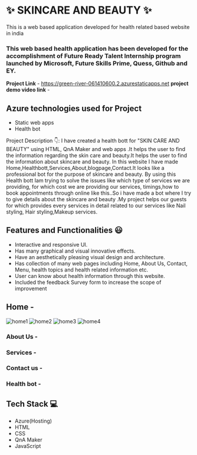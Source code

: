 # ✨  SKINCARE AND BEAUTY ✨

This is a web based application developed for health related based website in india

### This web based health application has been developed for the accomplishment of Future Ready Talent Internship program launched by Microsoft, Future Skills Prime, Quess, Github and EY.


**Project Link** - https://green-river-061410600.2.azurestaticapps.net
**project demo video link** -

## Azure technologies used for Project

- Static web apps
- Health bot

Project Description 👇:
I have created a health bott for "SKIN CARE AND BEAUTY" using HTML, QnA Maker and web apps .It helps the user to find the information regarding the skin care and beauty.It helps the user to find the information about skincare and beauty. In this website I have made Home,Healthbott,Services,About,blogpage,Contact.It looks like a professional bot for the purpose of skincare and beauty. By using this Health bott Iam trying to solve the issues like which type of services we are providing, for which cost we are providing our services, timings,how to book appointments through online like this..So i have made a bot where I try to give details about the skincare and beauty .My project helps our guests for which provides every services in detail related to our services like Nail styling, Hair styling,Makeup services.

## Features and Functionalities 😃

- Interactive and responsive UI.
- Has many graphical and visual innovative effects.
- Have an aesthetically pleasing visual design and architecture.
- Has collection of many web pages including Home, About Us, Contact, Menu, health topics and health related information etc.
- User can know about health information through this website.
- Included the feedback Survey form to increase the scope of improvement 

## Home -
![home1](https://user-images.githubusercontent.com/116955279/205671149-838284ff-a672-413b-89c6-32d382e3cde2.png)
![home2](https://user-images.githubusercontent.com/116955279/205671161-082e077b-3b52-4501-b977-41e9c3185437.png)
![home3](https://user-images.githubusercontent.com/116955279/205671164-7d37f128-8cb5-4841-906d-74179b4a83e0.png)
![home4](https://user-images.githubusercontent.com/116955279/205671169-a1ae169f-6c5b-434d-96f4-cc84515a47ff.png)


   

### About Us -




### Services -





### Contact us -




### Health bot -




## Tech Stack 💻

- Azure(Hosting)
- HTML
- CSS
- QnA Maker
- JavaScript
